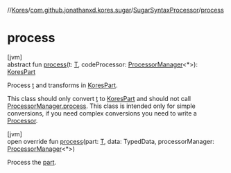 //[Kores](../../../index.md)/[com.github.jonathanxd.kores.sugar](../index.md)/[SugarSyntaxProcessor](index.md)/[process](process.md)

# process

[jvm]\
abstract fun [process](process.md)(t: [T](index.md), codeProcessor: [ProcessorManager](../../com.github.jonathanxd.kores.processor/-processor-manager/index.md)<*>): [KoresPart](../../com.github.jonathanxd.kores/-kores-part/index.md)

Process [t](process.md) and transforms in [KoresPart](../../com.github.jonathanxd.kores/-kores-part/index.md).

This class should only convert [t](process.md) to [KoresPart](../../com.github.jonathanxd.kores/-kores-part/index.md) and should not call [ProcessorManager.process](../../com.github.jonathanxd.kores.processor/-processor-manager/process.md). This class is intended only for simple conversions, if you need complex conversions you need to write a [Processor](../../com.github.jonathanxd.kores.processor/-processor/index.md).

[jvm]\
open override fun [process](process.md)(part: [T](index.md), data: TypedData, processorManager: [ProcessorManager](../../com.github.jonathanxd.kores.processor/-processor-manager/index.md)<*>)

Process the [part](process.md).
